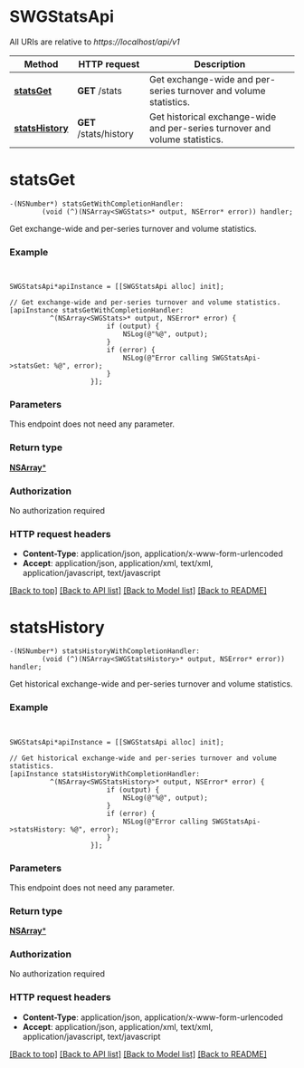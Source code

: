 # SWGStatsApi

All URIs are relative to *https://localhost/api/v1*

Method | HTTP request | Description
------------- | ------------- | -------------
[**statsGet**](SWGStatsApi.md#statsget) | **GET** /stats | Get exchange-wide and per-series turnover and volume statistics.
[**statsHistory**](SWGStatsApi.md#statshistory) | **GET** /stats/history | Get historical exchange-wide and per-series turnover and volume statistics.


# **statsGet**
```objc
-(NSNumber*) statsGetWithCompletionHandler: 
        (void (^)(NSArray<SWGStats>* output, NSError* error)) handler;
```

Get exchange-wide and per-series turnover and volume statistics.

### Example 
```objc


SWGStatsApi*apiInstance = [[SWGStatsApi alloc] init];

// Get exchange-wide and per-series turnover and volume statistics.
[apiInstance statsGetWithCompletionHandler: 
          ^(NSArray<SWGStats>* output, NSError* error) {
                        if (output) {
                            NSLog(@"%@", output);
                        }
                        if (error) {
                            NSLog(@"Error calling SWGStatsApi->statsGet: %@", error);
                        }
                    }];
```

### Parameters
This endpoint does not need any parameter.

### Return type

[**NSArray<SWGStats>***](SWGStats.md)

### Authorization

No authorization required

### HTTP request headers

 - **Content-Type**: application/json, application/x-www-form-urlencoded
 - **Accept**: application/json, application/xml, text/xml, application/javascript, text/javascript

[[Back to top]](#) [[Back to API list]](../README.md#documentation-for-api-endpoints) [[Back to Model list]](../README.md#documentation-for-models) [[Back to README]](../README.md)

# **statsHistory**
```objc
-(NSNumber*) statsHistoryWithCompletionHandler: 
        (void (^)(NSArray<SWGStatsHistory>* output, NSError* error)) handler;
```

Get historical exchange-wide and per-series turnover and volume statistics.

### Example 
```objc


SWGStatsApi*apiInstance = [[SWGStatsApi alloc] init];

// Get historical exchange-wide and per-series turnover and volume statistics.
[apiInstance statsHistoryWithCompletionHandler: 
          ^(NSArray<SWGStatsHistory>* output, NSError* error) {
                        if (output) {
                            NSLog(@"%@", output);
                        }
                        if (error) {
                            NSLog(@"Error calling SWGStatsApi->statsHistory: %@", error);
                        }
                    }];
```

### Parameters
This endpoint does not need any parameter.

### Return type

[**NSArray<SWGStatsHistory>***](SWGStatsHistory.md)

### Authorization

No authorization required

### HTTP request headers

 - **Content-Type**: application/json, application/x-www-form-urlencoded
 - **Accept**: application/json, application/xml, text/xml, application/javascript, text/javascript

[[Back to top]](#) [[Back to API list]](../README.md#documentation-for-api-endpoints) [[Back to Model list]](../README.md#documentation-for-models) [[Back to README]](../README.md)

